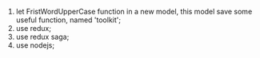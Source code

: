 1. let FristWordUpperCase function in a new model, this model save some useful function, named 'toolkit';
2. use redux;
3. use redux saga;
4. use nodejs;